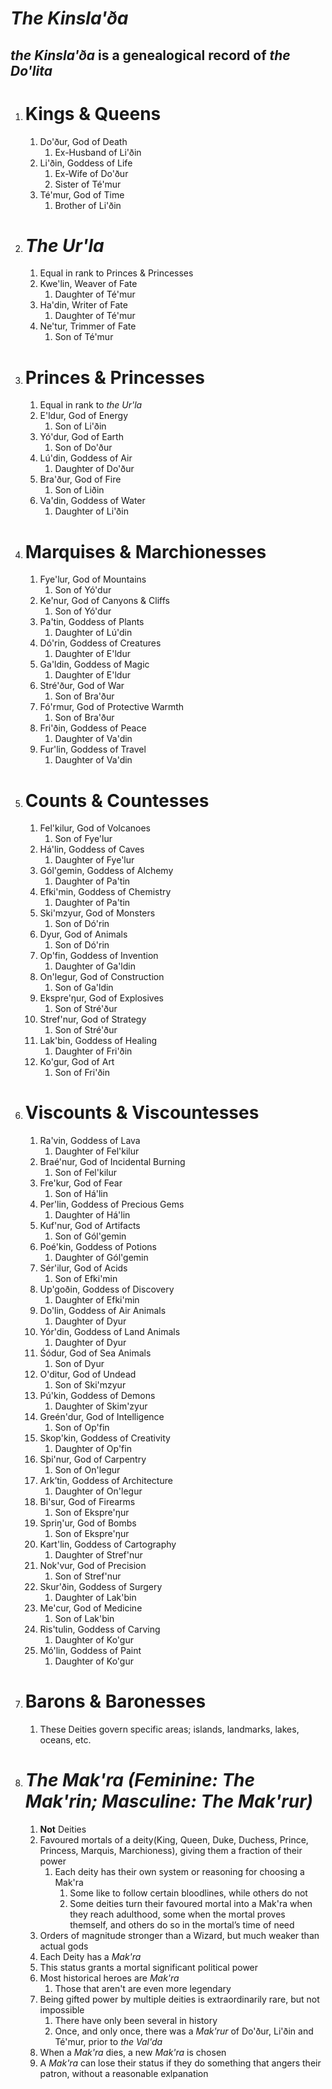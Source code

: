 # ***The Kinsla'ða***

## *the Kinsla'ða* is a genealogical record of *the Do'lita*

1. # Kings & Queens

   1. Do'ður, God of Death  
      1. Ex-Husband of Li'ðin  
   2. Li'ðin, Goddess of Life  
      1. Ex-Wife of Do'ður  
      2. Sister of Té'mur  
   3. Té'mur, God of Time  
      1. Brother of Li'ðin

2. # *The Ur'la*

   1. Equal in rank to Princes & Princesses  
   2. Kwe'lin, Weaver of Fate  
      1. Daughter of Té'mur  
   3. Ha'din, Writer of Fate  
      1. Daughter of Té'mur  
   4. Ne'tur, Trimmer of Fate  
      1. Son of Té'mur

3. # Princes & Princesses

   1. Equal in rank to *the Ur'la*  
   2. E'ldur, God of Energy  
      1. Son of Li'ðin  
   3. Yó'dur, God of Earth  
      1. Son of Do'ður  
   4. Lú'din, Goddess of Air  
      1. Daughter of Do'ður  
   5. Bra'ður, God of Fire  
      1. Son of Liðin  
   6. Va'din, Goddess of Water  
      1. Daughter of Li'ðin

4. # Marquises & Marchionesses

   1. Fye'lur, God of Mountains  
      1. Son of Yó'dur  
   2. Ke'nur, God of Canyons & Cliffs  
      1. Son of Yó'dur  
   3. Pa'tin, Goddess of Plants  
      1. Daughter of Lú'din  
   4. Dó'rin, Goddess of Creatures  
      1. Daughter of E'ldur  
   5. Ga'ldin, Goddess of Magic  
      1. Daughter of E'ldur  
   6. Stré'ður, God of War  
      1. Son of Bra'ður  
   7. Fó'rmur, God of Protective Warmth  
      1. Son of Bra'ður  
   8. Fri'ðin, Goddess of Peace  
      1. Daughter of Va'din  
   9. Fur'lin, Goddess of Travel  
      1. Daughter of Va'din

5. # Counts & Countesses

   1. Fel'kilur, God of Volcanoes  
      1. Son of Fye'lur  
   2. Há'lin, Goddess of Caves  
      1. Daughter of Fye'lur  
   3. Gól'gemin, Goddess of Alchemy  
      1. Daughter of Pa'tin  
   4. Efki'min, Goddess of Chemistry  
      1. Daughter of Pa'tin  
   5. Ski'mzyur, God of Monsters  
      1. Son of Dó'rin  
   6. Dyur, God of Animals  
      1. Son of Dó'rin  
   7. Op'fin, Goddess of Invention  
      1. Daughter of Ga'ldin  
   8. On'legur, God of Construction  
      1. Son of Ga'ldin  
   9. Ekspre'ŋur, God of Explosives  
      1. Son of Stré'ður  
   10. Stref'nur, God of Strategy  
       1. Son of Stré'ður  
   11. Lak'bin, Goddess of Healing  
       1. Daughter of Fri'ðin  
   12. Ko'gur, God of Art  
       1. Son of Fri'ðin

6. # Viscounts & Viscountesses

   1. Ra'vin, Goddess of Lava  
      1. Daughter of Fel'kilur  
   2. Braé'nur, God of Incidental Burning  
      1. Son of Fel'kilur  
   3. Fre'kur, God of Fear  
      1. Son of Há'lin  
   4. Per'lin, Goddess of Precious Gems  
      1. Daughter of Há'lin  
   5. Kuf'nur, God of Artifacts  
      1. Son of Gól'gemin  
   6. Poé'kin, Goddess of Potions  
      1. Daughter of Gól'gemin  
   7. Sér'ilur, God of Acids  
      1. Son of Efki'min  
   8. Up'goðin, Goddess of Discovery  
      1. Daughter of Efki'min  
   9. Do'lin, Goddess of Air Animals  
      1. Daughter of Dyur  
   10. Yór'din, Goddess of Land Animals  
       1. Daughter of Dyur  
   11. Śódur, God of Sea Animals  
       1. Son of Dyur  
   12. O'ditur, God of Undead  
       1. Son of Ski'mzyur  
   13. Pú'kin, Goddess of Demons  
       1. Daughter of Skim'zyur  
   14. Greén'dur, God of Intelligence  
       1. Son of Op'fin  
   15. Skop'kin, Goddess of Creativity  
       1. Daughter of Op'fin  
   16. Sþi'nur, God of Carpentry  
       1. Son of On'legur  
   17. Ark’tin, Goddess of Architecture  
       1. Daughter of On'legur  
   18. Bi'sur, God of Firearms  
       1. Son of Ekspre'ŋur  
   19. Spriŋ'ur, God of Bombs  
       1. Son of Ekspre'ŋur  
   20. Kart'lin, Goddess of Cartography  
       1. Daughter of Stref'nur  
   21. Nok'vur, God of Precision  
       1. Son of Stref'nur  
   22. Skur'ðin, Goddess of Surgery  
       1. Daughter of Lak'bin  
   23. Me'cur, God of Medicine  
       1. Son of Lak'bin  
   24. Ris'tulin, Goddess of Carving  
       1. Daughter of Ko'gur  
   25. Mó'lin, Goddess of Paint  
       1. Daughter of Ko'gur

7. # Barons & Baronesses

   1. These Deities govern specific areas; islands, landmarks, lakes, oceans, etc.

8. # *The Mak'ra (Feminine: The Mak'rin; Masculine: The Mak'rur)*

   1. **Not** Deities  
   2. Favoured mortals of a deity(King, Queen, Duke, Duchess, Prince, Princess, Marquis, Marchioness), giving them a fraction of their power  
      1. Each deity has their own system or reasoning for choosing a Mak'ra  
         1. Some like to follow certain bloodlines, while others do not  
         2. Some deities turn their favoured mortal into a Mak'ra when they reach adulthood, some when the mortal proves themself, and others do so in the mortal’s time of need  
   3. Orders of magnitude stronger than a Wizard, but much weaker than actual gods  
   4. Each Deity has a *Mak'ra*  
   5. This status grants a mortal significant political power  
   6. Most historical heroes are *Mak'ra*  
      1. Those that aren't are even more legendary  
   7. Being gifted power by multiple deities is extraordinarily rare, but not impossible  
      1. There have only been several in history  
      2. Once, and only once, there was a *Mak'rur* of Do'ður, Li'ðin and Té'mur, prior to *the Val'da*  
   8. When a *Mak'ra* dies, a new *Mak'ra* is chosen  
   9. A *Mak'ra* can lose their status if they do something that angers their patron, without a reasonable exlpanation